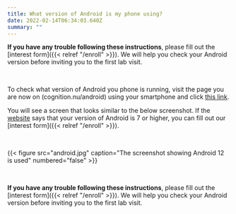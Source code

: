 ```yaml
---
title: What version of Android is my phone using?
date: 2022-02-14T06:34:03.640Z
summary: ""
---
```


**If you have any trouble following these instructions**, please fill out the [interest form]({{< relref "/enroll" >}}). We will help you check your Android version before inviting you to the first lab visit.

<br>

To check what version of Android you phone is running, visit the page you are now on (cognition.nu/android) using your smartphone and click [this link](https://www.whatismybrowser.com/detect/what-version-of-android-do-i-have). 


You will see a screen that looks similar to the below screenshot. If the [website](https://www.whatismybrowser.com/detect/what-version-of-android-do-i-have) says that your version of Android is 7 or higher, you can fill out our [interest form]({{< relref "/enroll" >}}). 

<br>

{{< figure src="android.jpg" caption="The screenshot showing Android 12 is used" numbered="false" >}}

<br>

**If you have any trouble following these instructions**, please fill out the [interest form]({{< relref "/enroll" >}}). We will help you check your Android version before inviting you to the first lab visit.



